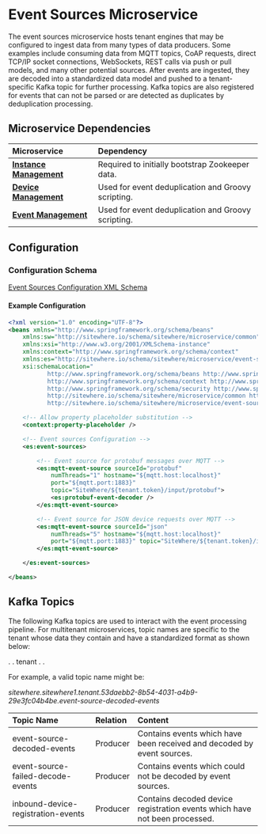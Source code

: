 # Event Sources Microservice

<MicroserviceBadge text="Multitenant Microservice" type="multitenant"/>
The event sources microservice hosts tenant engines that may be configured
to ingest data from many types of data producers. Some examples include consuming data
from MQTT topics, CoAP requests, direct TCP/IP socket connections, WebSockets, REST calls
via push or pull models, and many other potential sources. After events are ingested,
they are decoded into a standardized data model and pushed to a tenant-specific Kafka
topic for further processing. Kafka topics are also registered for events that can not
be parsed or are detected as duplicates by deduplication processing.

## Microservice Dependencies

| Microservice                                        | Dependency                                         |
| :-------------------------------------------------- | :------------------------------------------------- |
| **[Instance Management](./instance-management.md)** | Required to initially bootstrap Zookeeper data.    |
| **[Device Management](./device-management.md)**     | Used for event deduplication and Groovy scripting. |
| **[Event Management](./event-management.md)**       | Used for event deduplication and Groovy scripting. |

## Configuration

### Configuration Schema

[Event Sources Configuration XML Schema](http://sitewhere.io/schema/sitewhere/microservice/event-sources/current/event-sources.xsd)

#### Example Configuration

```xml
<?xml version="1.0" encoding="UTF-8"?>
<beans xmlns="http://www.springframework.org/schema/beans"
	xmlns:sw="http://sitewhere.io/schema/sitewhere/microservice/common"
	xmlns:xsi="http://www.w3.org/2001/XMLSchema-instance"
	xmlns:context="http://www.springframework.org/schema/context"
	xmlns:es="http://sitewhere.io/schema/sitewhere/microservice/event-sources"
	xsi:schemaLocation="
           http://www.springframework.org/schema/beans http://www.springframework.org/schema/beans/spring-beans-3.1.xsd
           http://www.springframework.org/schema/context http://www.springframework.org/schema/context/spring-context-3.1.xsd
           http://www.springframework.org/schema/security http://www.springframework.org/schema/security/spring-security-3.0.xsd
           http://sitewhere.io/schema/sitewhere/microservice/common http://sitewhere.io/schema/sitewhere/microservice/common/current/microservice-common.xsd
           http://sitewhere.io/schema/sitewhere/microservice/event-sources http://sitewhere.io/schema/sitewhere/microservice/event-sources/current/event-sources.xsd">

	<!-- Allow property placeholder substitution -->
	<context:property-placeholder />

	<!-- Event sources Configuration -->
	<es:event-sources>

		<!-- Event source for protobuf messages over MQTT -->
		<es:mqtt-event-source sourceId="protobuf"
			numThreads="1" hostname="${mqtt.host:localhost}"
			port="${mqtt.port:1883}"
			topic="SiteWhere/${tenant.token}/input/protobuf">
			<es:protobuf-event-decoder />
		</es:mqtt-event-source>

		<!-- Event source for JSON device requests over MQTT -->
		<es:mqtt-event-source sourceId="json"
			numThreads="5" hostname="${mqtt.host:localhost}"
			port="${mqtt.port:1883}" topic="SiteWhere/${tenant.token}/input/json">
		</es:mqtt-event-source>

	</es:event-sources>

</beans>
```

## Kafka Topics

The following Kafka topics are used to interact with the event processing pipeline.
For multitenant microservices, topic names are specific to the tenant whose data
they contain and have a standardized format as shown below:

<MicroserviceBadge text="Product Id" type="multitenant"/>. <MicroserviceBadge text="Instance Id" type="multitenant"/>. tenant . <MicroserviceBadge text="Tenant UUID" type="multitenant"/>. <MicroserviceBadge text="Topic Name" type="multitenant"/>

For example, a valid topic name might be:

_sitewhere.sitewhere1.tenant.53daebb2-8b54-4031-a4b9-29e3fc04b4be.event-source-decoded-events_

| Topic Name                         | Relation | Content                                                                    |
| :--------------------------------- | :------- | :------------------------------------------------------------------------- |
| event-source-decoded-events        | Producer | Contains events which have been received and decoded by event sources.     |
| event-source-failed-decode-events  | Producer | Contains events which could not be decoded by event sources.               |
| inbound-device-registration-events | Producer | Contains decoded device registration events which have not been processed. |
